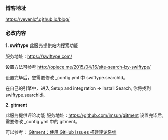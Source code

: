 ### 博客地址
https://vevenlcf.github.io/blog/

### 必改内容

**1. swiftype**
此服务提供站内搜索功能

服务地址：https://swiftype.com/

设置方法可参考 http://opiece.me/2015/04/16/site-search-by-swiftype/

设置完毕后，您需要修改 _config.yml 中 swiftype.searchId。

在自己的引擎中，进入 Setup and integration -> Install Search, 你将找到 swiftype.searchId。

<script type="text/javascript">
...
...
  _st('install','swiftype.searchId','2.0.0');
</script>

**2. gitment**

此服务提供评论功能
服务地址：https://github.com/imsun/gitment
设置完毕后, 需要修改 _config.yml 中的 gitment。

可以参考： [Gitment：使用 GitHub Issues 搭建评论系统](https://imsun.net/posts/gitment-introduction/)
